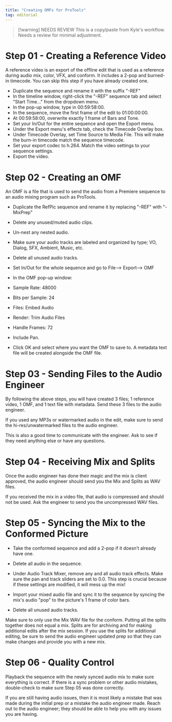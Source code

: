 ```yaml
---
title: "Creating OMFs for ProTools"
tag: editorial
---
```

> [!warning] NEEDS REVIEW
> This is a copy/paste from Kyle's workflow. Needs a review for minimal adjustment.

# Step 01 - Creating a Reference Video

A reference video is an export of the offline edit that is used as a reference during audio mix, color, VFX, and conform. It includes a 2-pop and burned-in timecode. You can skip this step if you have already created one. 

- Duplicate the sequence and rename it with the suffix "-REF" 
- In the timeline window, right-click the "-REF" sequence tab and select "Start Time…" from the dropdown menu. 
- In the pop-up window, type in 00:59:58:00.
- In the sequence, move the first frame of the edit to 01:00:00:00.
- At 00:59:58:00, overwrite exactly 1 frame of Bars and Tone.
- Set your In/Out for the entire sequence and open the Export menu. 
- Under the Export menu's effects tab, check the Timecode Overlay box.
- Under Timecode Overlay, set Time Source to Media File. This will make the burn-in timecode match the sequence timecode.
- Set your export codec to h.264. Match the video settings to your sequence settings.
- Export the video.

# Step 02 - Creating an OMF

An OMF is a file that is used to send the audio from a Premiere sequence to an audio mixing program such as ProTools.

-   Duplicate the RefPic sequence and rename it by replacing "-REF" with "-MixPrep"
    
-   Delete any unused/muted audio clips.
    
-   Un-nest any nested audio.
    
-   Make sure your audio tracks are labeled and organized by type; VO, Dialog, SFX, Ambient, Music, etc.
    
-   Delete all unused audio tracks.
    
-   Set In/Out for the whole sequence and go to File—> Export—> OMF
    
-   In the OMF pop-up window: 
    

-   Sample Rate: 48000
    
-   Bits per Sample: 24
    
-   Files: Embed Audio
    
-   Render: Trim Audio Files
    
-   Handle Frames: 72
    
-   Include Pan.
    

-   Click OK and select where you want the OMF to save to. A metadata text file will be created alongside the OMF file.
    

# Step 03 - Sending Files to the Audio Engineer

By following the above steps, you will have created 3 files; 1 reference video, 1 OMF, and 1 text file with metadata. Send these 3 files to the audio engineer.

If you used any MP3s or watermarked audio in the edit, make sure to send the hi-res/unwatermarked files to the audio engineer.

This is also a good time to communicate with the engineer. Ask to see if they need anything else or have any questions.

# Step 04 - Receiving Mix and Splits

Once the audio engineer has done their magic and the mix is client approved, the audio engineer should send you the Mix and Splits as WAV files.

If you received the mix in a video file, that audio is compressed and should not be used. Ask the engineer to send you the uncompressed WAV files.

# Step 05 - Syncing the Mix to the Conformed Picture

-   Take the conformed sequence and add a 2-pop if it doesn’t already have one.
    
-   Delete all audio in the sequence.
    
-   Under Audio Track Mixer, remove any and all audio track effects. Make sure the pan and track sliders are set to 0.0. This step is crucial because if these settings are modified, it will mess up the mix!
    
-   Import your mixed audio file and sync it to the sequence by syncing the mix's audio "pop" to the picture's 1 frame of color bars.
    
-   Delete all unused audio tracks.
    

Make sure to only use the Mix WAV file for the conform. Putting all the splits together does not equal a mix. Splits are for archiving and for making additional edits after the mix session. If you use the splits for additional editing, be sure to send the audio engineer updated prep so that they can make changes and provide you with a new mix.

# Step 06 - Quality Control

Playback the sequence with the newly synced audio mix to make sure everything is correct. If there is a sync problem or other audio mistakes, double-check to make sure Step 05 was done correctly.

If you are still having audio issues, then it is most likely a mistake that was made during the initial prep or a mistake the audio engineer made. Reach out to the audio engineer; they should be able to help you with any issues you are having.

